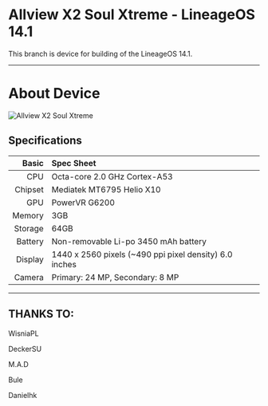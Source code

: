 # Allview X2 Soul Xtreme - LineageOS 14.1

This branch is device for building of the LineageOS 14.1.

---

# About Device

![Allview X2 Soul Xtreme](http://cdn2.gsmarena.com/vv/pics/allview/allview-x2-extr.jpg "Allview X2 Soul Xtreme")


## Specifications


Basic   | Spec Sheet
-------:|:-------------------------
CPU     | Octa-core 2.0 GHz Cortex-A53
Chipset | Mediatek MT6795 Helio X10
GPU     | PowerVR G6200
Memory  | 3GB 
Storage | 64GB
Battery | Non-removable Li-po 3450 mAh battery
Display | 1440 x 2560 pixels (~490 ppi pixel density) 6.0 inches
Camera  | Primary: 24 MP, Secondary: 8 MP

---


## THANKS TO:

WisniaPL

DeckerSU

M.A.D

Bule

Danielhk

